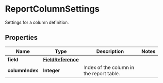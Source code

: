 

# ReportColumnSettings

Settings for a column definition.
## Properties

Name | Type | Description | Notes
------------ | ------------- | ------------- | -------------
**field** | [**FieldReference**](FieldReference.md) |  | 
**columnIndex** | **Integer** | Index of the column in the report table. | 



